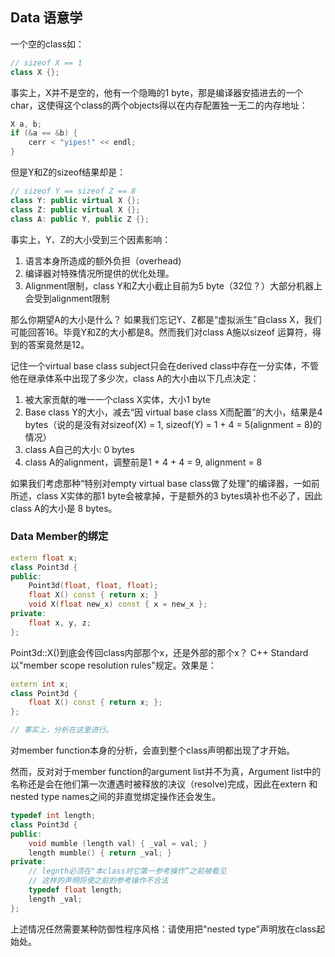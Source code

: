 ## Data 语意学
一个空的class如：
```c++
// sizeof X == 1
class X {};
```
事实上，X并不是空的，他有一个隐晦的1 byte，那是编译器安插进去的一个char，这使得这个class的两个objects得以在内存配置独一无二的内存地址：
```c++
X a, b;
if (&a == &b) {
    cerr < "yipes!" << endl;
}
```

但是Y和Z的sizeof结果却是：
```c++
// sizeof Y == sizeof Z == 8
class Y: public virtual X {};
class Z: public virtual X {};
class A: public Y, public Z {};
```
事实上，Y、Z的大小受到三个因素影响：
1. 语言本身所造成的额外负担（overhead)
2. 编译器对特殊情况所提供的优化处理。
3. Alignment限制，class Y和Z大小截止目前为5 byte（32位？）大部分机器上会受到alignment限制

那么你期望A的大小是什么？
如果我们忘记Y、Z都是“虚拟派生”自class X，我们可能回答16。毕竟Y和Z的大小都是8。然而我们对class A施以sizeof 运算符，得到的答案竟然是12。

记住一个virtual base class subject只会在derived class中存在一分实体，不管他在继承体系中出现了多少次，class A的大小由以下几点决定：
1. 被大家贡献的唯一一个class X实体，大小1 byte
2. Base class Y的大小，减去“因 virtual base class X而配置”的大小，结果是4 bytes（说的是没有对sizeof(X) = 1, sizeof(Y) = 1 + 4 = 5(alignment = 8)的情况）
3. class A自己的大小: 0 bytes
4. class A的alignment，调整前是1 + 4 + 4 = 9, alignment = 8

如果我们考虑那种“特别对empty virtual base class做了处理”的编译器，一如前所述，class X实体的那1 byte会被拿掉，于是额外的3 bytes填补也不必了，因此class A的大小是 8 bytes。

### Data Member的绑定
```c++
extern float x;
class Point3d {
public:
    Point3d(float, float, float);
    float X() const { return x; }
    void X(float new_x) const { x = new_x };
private:
    float x, y, z;
};

```
Point3d::X()到底会传回class内部那个x，还是外部的那个x？
C++ Standard以"member scope resolution rules"规定。效果是：

```c++
extern int x;
class Point3d {
    float X() const { return x; };
};

// 事实上，分析在这里进行。

```
对member function本身的分析，会直到整个class声明都出现了才开始。

然而，反对对于member function的argument list并不为真，Argument list中的名称还是会在他们第一次遭遇时被释放的决议（resolve)完成，因此在extern 和 nested type names之间的非直觉绑定操作还会发生。

```c++
typedef int length;
class Point3d {
public:
    void mumble (length val) { _val = val; }
    length mumble() { return _val; }
private:
    // legnth必须在"本class对它第一参考操作”之前被看见
    // 这样的声明将使之前的参考操作不合法
    typedef float length;
    length _val;
};
```
上述情况任然需要某种防御性程序风格：请使用把"nested type"声明放在class起始处。
